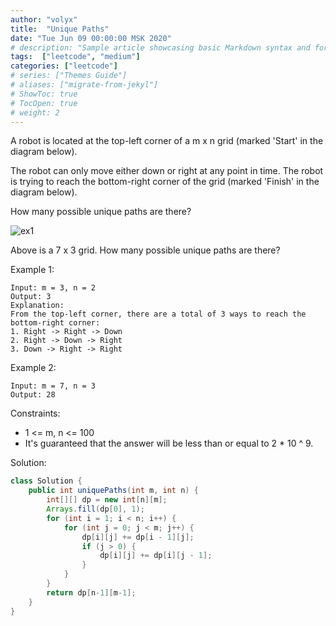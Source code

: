 ```yaml
---
author: "volyx"
title:  "Unique Paths"
date: "Tue Jun 09 00:00:00 MSK 2020"
# description: "Sample article showcasing basic Markdown syntax and formatting for HTML elements."
tags:  ["leetcode", "medium"]
categories: ["leetcode"]
# series: ["Themes Guide"]
# aliases: ["migrate-from-jekyl"]
# ShowToc: true
# TocOpen: true
# weight: 2
---
```


A robot is located at the top-left corner of a m x n grid (marked 'Start' in the diagram below).

The robot can only move either down or right at any point in time. The robot is trying to reach the bottom-right corner of the grid (marked 'Finish' in the diagram below).

How many possible unique paths are there?

![ex1](/images/2020-06-09-ex1.png)

Above is a 7 x 3 grid. How many possible unique paths are there?

Example 1:
```
Input: m = 3, n = 2
Output: 3
Explanation:
From the top-left corner, there are a total of 3 ways to reach the bottom-right corner:
1. Right -> Right -> Down
2. Right -> Down -> Right
3. Down -> Right -> Right
```

Example 2:
```
Input: m = 7, n = 3
Output: 28
```

Constraints:

- 1 <= m, n <= 100
- It's guaranteed that the answer will be less than or equal to 2 * 10 ^ 9.

Solution:

```java
class Solution {
    public int uniquePaths(int m, int n) {
        int[][] dp = new int[n][m];
        Arrays.fill(dp[0], 1);
        for (int i = 1; i < n; i++) {
            for (int j = 0; j < m; j++) {
                dp[i][j] += dp[i - 1][j];
                if (j > 0) {
                    dp[i][j] += dp[i][j - 1];
                }
            }
        }
        return dp[n-1][m-1];
    }
}
